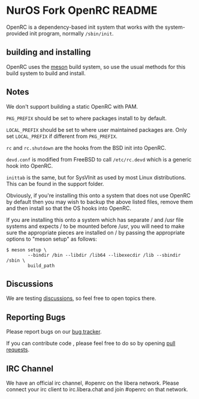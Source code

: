 NurOS Fork OpenRC README
=============

OpenRC is a dependency-based init system that works with the
system-provided init program, normally `/sbin/init`.

## building and installing

OpenRC uses the  [meson](http://mesonbuild.com) build system, so use the
usual methods for this build system to build and install.

## Notes

We don't support building a static OpenRC with PAM.

`PKG_PREFIX` should be set to where packages install to by default.

`LOCAL_PREFIX` should be set to where user maintained packages are.
Only set `LOCAL_PREFIX` if different from `PKG_PREFIX`.

`rc` and `rc.shutdown` are the hooks from the BSD init into OpenRC.

`devd.conf` is modified from FreeBSD to call `/etc/rc.devd` which is a
generic hook into OpenRC.

`inittab` is the same, but for SysVInit as used by most Linux distributions.
This can be found in the support folder.

Obviously, if you're installing this onto a system that does not use
OpenRC by default then you may wish to backup the above listed files,
remove them and then install so that the OS hooks into OpenRC.

If you are installing this onto a system which has separate / and /usr
file systems and expects / to be mounted before /usr, you will need to
make sure the appropriate pieces are installed on / by passing the
appropriate options to "meson setup" as follows:

```
$ meson setup \
        --bindir /bin --libdir /lib64 --libexecdir /lib --sbindir /sbin \
        build_path
```

## Discussions

We are testing [discussions](https://github.com/OpenRC/openrc/discussions), so
feel free to open topics there.

## Reporting Bugs

Please report bugs on our [bug tracker](http://github.com/OpenRC/openrc/issues).

If you can contribute code , please feel free to do so by opening
[pull requests](https://github.com/OpenRC/openrc/pulls).

## IRC Channel

We have an official irc channel, #openrc on the libera network.
Please connect your irc client to irc.libera.chat and join #openrc on
that network.

